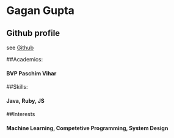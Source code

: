 # Gagan Gupta
## Github profile
see [Github](https://github.com/gagangupta19)

##Academics:
####	BVP Paschim Vihar

##Skills:
####	Java, Ruby, JS

##Interests
#### Machine Learning, Competetive Programming, System Design